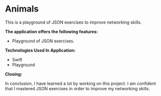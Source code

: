 # Animals

This is a playground of JSON exercises to improve networking skills.

**The application offers the following features:**

* Playground of JSON exercises.

**Technologies Used In Application:**
* Swift
* Playground

**Closing:**

In conclusion, I have learned a lot by working on this project. I am confident that I mastered JSON exercises in order to improve my networking skills.
